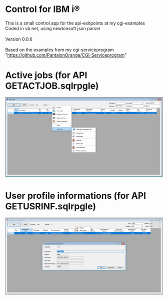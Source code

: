 # Control for IBM i®

This is a small control app for the api-exitpoints at my cgi-examples<br>
Coded in vb.net, using newtonsoft json parser<br><br>
Version 0.0.6<br><br>
Based on the examples from my cgi-serviceprogram "https://github.com/PantalonOrange/CGI-Serviceprogram"

# Active jobs (for API GETACTJOB.sqlrpgle)
![activejobs](https://github.com/PantalonOrange/Control-for-IBM-i/blob/main/actjob.PNG)


# User profile informations (for API GETUSRINF.sqlrpgle)
![userinfos](https://github.com/PantalonOrange/Control-for-IBM-i/blob/main/usrinf.PNG)